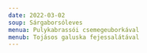 ```yaml
---
date: 2022-03-02
soup: Sárgaborsóleves
menua: Pulykabrassói csemegeuborkával
menub: Tojásos galuska fejessalátával
---
```

